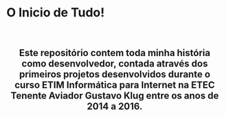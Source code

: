 # O Inicio de Tudo!
<br>

<h2><center>Este repositório contem toda minha história como desenvolvedor, contada através dos primeiros projetos desenvolvidos durante o curso ETIM Informática para Internet na ETEC Tenente Aviador Gustavo Klug entre os anos de 2014 a 2016.</center></h2>

